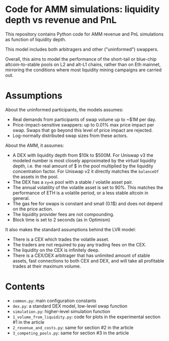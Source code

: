 # Code for AMM simulations: liquidity depth vs revenue and PnL

This repository contains Python code for AMM revenue and PnL simulations as function of liquidity depth.

This model includes both arbitragers and other ("uninformed") swappers.

Overall, this aims to model the performance of the short-tail or blue-chip altcoin-to-stable
pools on L2 and alt-L1 chains, rather than on Eth mainnet, mirroring the conditions
where most liquidity mining campaigns are carried out.

# Assumptions

About the uninformed participants, the models assumes:

* Real demands from participants of swap volume up to ~$1M per day.
* Price-impact-sensitive swappers: up to 0.01% max price impact per swap.
  Swaps that go beyond this level of price impact are rejected.
* Log-normally distributed swap sizes from these actors.

About the AMM, it assumes:

* A DEX with liquidity depth from $10k to $500M.
  For Uniswap v3 the modeled number is most closely approximated by the *virtual* liquidity depth,
  i.e. the real amount of $ in the pool multiplied by the liquidity concentration factor.
  For Uniswap v2 it directly matches the `balanceOf` the assets in the pool.
* The DEX has a `xy=k` pool with a stable / volatile asset pair.
* The annual volatility of the volatile asset is set to 90%.
  This matches the performance of ETH is a volatile period, or a less stable altcoin in general.
* The gas fee for swaps is constant and small (0.1$) and does not depend on the price action.
* The liquidity provider fees are not compounding.
* Block time is set to 2 seconds (as in Optimism)

It also makes the standard assumptions behind the LVR model:

* There is a CEX which trades the volatile asset.
* The traders are not required to pay any trading fees on the CEX.
* The liquidity on the CEX is infinitely deep.
* There is a CEX/DEX arbitrager that has unlimited amount of stable assets, fast connections
  to both CEX and DEX, and will take all profitable trades at their maximum volume.


# Contents

- `common.py`: main configuration constants
- `dex.py`: a standard DEX model, low-level swap function
- `simulation.py`: higher-level simulation function
- `1_volume_from_liquidity.py`: code for plots in the experimental section #1 in the article
- `2_revenue_and_costs.py`: same for section #2 in the article
- `3_competing_pools.py`: same for section #3 in the article
